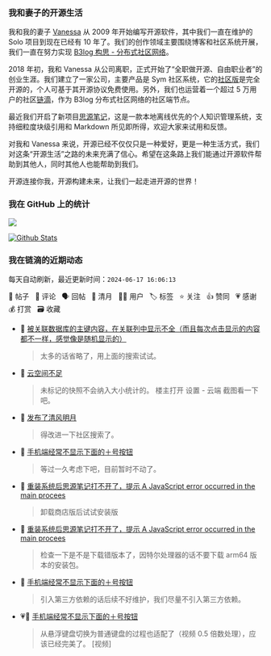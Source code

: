### 我和妻子的开源生活

我和我的妻子 [Vanessa](https://github.com/Vanessa219) 从 2009 年开始编写开源软件，其中我们一直在维护的 Solo 项目到现在已经有 10 年了。我们的创作领域主要围绕博客和社区系统开展，我们一直在努力实现 [B3log 构思 - 分布式社区网络](https://ld246.com/article/1546941897596)。

2018 年初，我和 Vanessa 从公司离职，正式开始了“全职做开源、自由职业者”的创业生涯。我们建立了一家公司，主要产品是 Sym 社区系统，它的[社区版](https://github.com/88250/symphony)是完全开源的，个人可基于其开源协议免费使用。另外，我们也运营着一个超过 5 万用户的社区[链滴](https://ld246.com)，作为 B3log 分布式社区网络的社区端节点。

最近我们开启了新项目[思源笔记](https://github.com/siyuan-note/siyuan)，这是一款本地离线优先的个人知识管理系统，支持细粒度块级引用和 Markdown 所见即所得，欢迎大家来试用和反馈。

对我和 Vanessa 来说，开源已经不仅仅只是一种爱好，更是一种生活方式，我们对这条“开源生活”之路的未来充满了信心。希望在这条路上我们能通过开源软件帮助到其他人，同时其他人也能帮助到我们。

开源连接你我，开源构建未来，让我们一起走进开源的世界！

### 我在 GitHub 上的统计

<a title="Hits" target="_blank" href="https://github.com/88250/88250"><img src="https://hits.b3log.org/88250/88250.svg"></a>

[![Github Stats](https://github-readme-stats.vercel.app/api?username=88250&theme=tokyonight&show_icons=true)](https://github.com/88250)

<!--events start -->

### 我在链滴的近期动态

每天自动刷新，最近更新时间：`2024-06-17 16:06:13`

📝 帖子 &nbsp; 💬 评论 &nbsp; 🗣 回帖 &nbsp; 🌙 清月 &nbsp; 👨‍💻 用户 &nbsp; 🏷️ 标签 &nbsp; ⭐️ 关注 &nbsp; 👍 赞同 &nbsp; 💗 感谢 &nbsp; 💰 打赏 &nbsp; 🗃 收藏

* 💬 [被关联数据库的主键内容，在关联列中显示不全（而且每次点击显示的内容都不一样，感觉像是随机显示的）](https://ld246.com/article/1718595792058/comment/1718596387213#comments)

  > 太多的话省略了，用上面的搜索试试。
* 💬 [云空间不足](https://ld246.com/article/1718593972643/comment/1718595691107#comments)

  > 未标记的快照不会纳入大小统计的。 楼主打开 设置 - 云端 截图看一下吧。
* 🌙 [发布了清风明月](https://ld246.com/member/88250/breezemoons/1718587004584)

  > 得改进一下社区搜索了。
* 💬 [手机端经常不显示下面的＋号按钮](https://ld246.com/article/1718099260631/comment/1718548814273#comments)

  > 等过一久考虑下吧，目前暂时不动了。
* 💬 [重装系统后思源笔记打不开了，提示 A JavaScript error occurred in the main procees](https://ld246.com/article/1718507927246/comment/1718543988468#comments)

  > 卸载商店版后试试安装版
* 💬 [重装系统后思源笔记打不开了，提示 A JavaScript error occurred in the main procees](https://ld246.com/article/1718507927246/comment/1718542579376#comments)

  > 检查一下是不是下载错版本了，因特尔处理器的话不要下载 arm64 版本的安装包。
* 💬 [手机端经常不显示下面的＋号按钮](https://ld246.com/article/1718099260631/comment/1718527716400#comments)

  > 引入第三方依赖的话后续不好维护，我们尽量不引入第三方依赖。
* 💗💬 [手机端经常不显示下面的＋号按钮](https://ld246.com/article/1718099260631/comment/1718520836933#comments)

  > 从悬浮键盘切换为普通键盘的过程也适配了（视频 0.5 倍数处理），应该已经完美了。 [视频]


<!--events end -->
